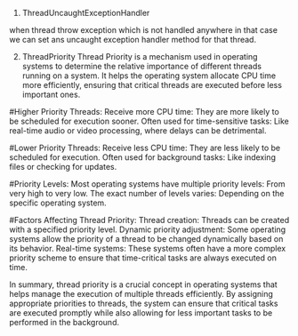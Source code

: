 1. ThreadUncaughtExceptionHandler

when thread throw exception which is not handled anywhere in that case we can set ans
uncaught exception handler method for that thread.



2. ThreadPriority
Thread Priority is a mechanism used in operating systems to determine the relative importance of different threads running on a system.
 It helps the operating system allocate CPU time more efficiently, ensuring that critical threads are executed before less important ones.

#Higher Priority Threads:
Receive more CPU time: They are more likely to be scheduled for execution sooner.
Often used for time-sensitive tasks: Like real-time audio or video processing, where delays can be detrimental.

#Lower Priority Threads:
Receive less CPU time: They are less likely to be scheduled for execution.
Often used for background tasks: Like indexing files or checking for updates.

#Priority Levels:
Most operating systems have multiple priority levels: From very high to very low.
The exact number of levels varies: Depending on the specific operating system.

#Factors Affecting Thread Priority:
Thread creation: Threads can be created with a specified priority level.
Dynamic priority adjustment: Some operating systems allow the priority of a thread to be changed dynamically based on its behavior.
Real-time systems: These systems often have a more complex priority scheme to ensure that time-critical tasks are always executed on time.

In summary, thread priority is a crucial concept in operating systems that helps manage the execution of multiple threads efficiently. 
By assigning appropriate priorities to threads, the system can ensure that critical tasks are executed promptly while also allowing for less 
important tasks to be performed in the background.